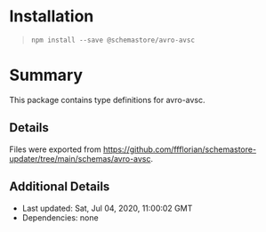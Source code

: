# Installation
> `npm install --save @schemastore/avro-avsc`

# Summary
This package contains type definitions for avro-avsc.

## Details
Files were exported from https://github.com/ffflorian/schemastore-updater/tree/main/schemas/avro-avsc.

## Additional Details
* Last updated: Sat, Jul 04, 2020, 11:00:02 GMT
* Dependencies: none

